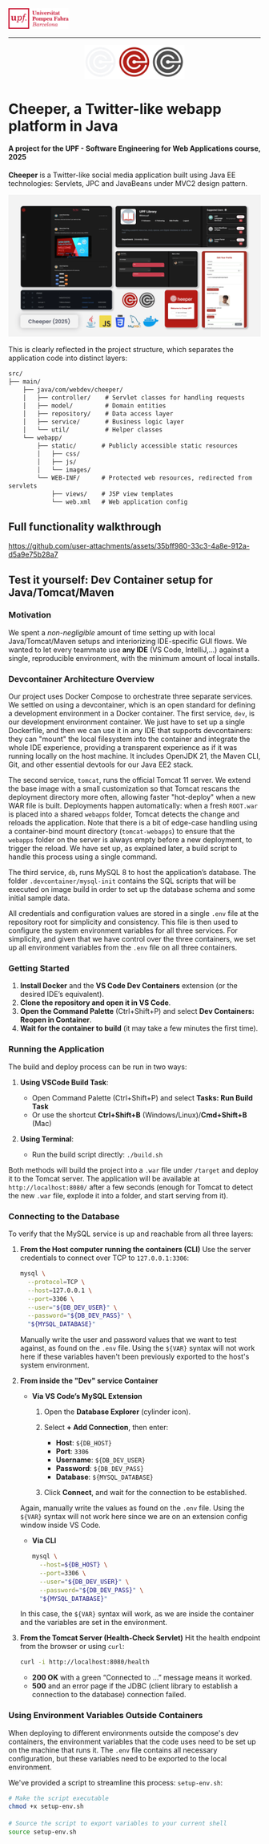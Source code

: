  <img src="docs/images/upf_logo.png" width="120">

---

<p align="center">
  <img src="docs/images/cheeper_logos.png" width="200">
</p>

# Cheeper, a Twitter-like webapp platform in Java

#### A project for the **UPF - Software Engineering for Web Applications** course, 2025

**Cheeper** is a Twitter-like social media application built using Java EE technologies: Servlets, JPC and JavaBeans under MVC2 design pattern.

![Cheeper overview](docs/images/readme_collage.png)


This is clearly reflected in the project structure, which separates the application code into distinct layers:

```plaintext
src/
├── main/
    ├── java/com/webdev/cheeper/
    │   ├── controller/    # Servlet classes for handling requests
    │   ├── model/         # Domain entities
    │   ├── repository/    # Data access layer
    │   ├── service/       # Business logic layer
    │   └── util/          # Helper classes
    └── webapp/
        ├── static/       # Publicly accessible static resources
        │   ├── css/
        │   ├── js/
        │   └── images/
        └── WEB-INF/      # Protected web resources, redirected from servlets
            ├── views/    # JSP view templates
            └── web.xml   # Web application config
```

## Full functionality walkthrough

https://github.com/user-attachments/assets/35bff980-33c3-4a8e-912a-d5a9e75b28a7

## Test it yourself: Dev Container setup for Java/Tomcat/Maven

### Motivation

We spent a *non-negligible* amount of time setting up with local Java/Tomcat/Maven setups and interiorizing IDE-specific GUI flows. We wanted to let every teammate use **any IDE** (VS Code, IntelliJ,...) against a single, reproducible environment, with the minimum amount of local installs.

### Devcontainer Architecture Overview

Our project uses Docker Compose to orchestrate three separate services. We settled on using a devcontainer, which is an open standard for defining a development environment in a Docker container. The first service, `dev`, is our development environment container. We just have to set up a single Dockerfile, and then we can use it in any IDE that supports devcontainers: they can "mount" the local filesystem into the container and integrate the whole IDE experience, providing a transparent experience as if it was running locally on the host machine. It includes OpenJDK 21, the Maven CLI, Git, and other essential devtools for our Java EE2 stack.

The second service, `tomcat`, runs the official Tomcat 11 server. We extend the base image with a small customization so that Tomcat rescans the deployment directory more often, allowing faster "hot-deploy" when a new WAR file is built. Deployments happen automatically: when a fresh `ROOT.war` is placed into a shared `webapps` folder, Tomcat detects the change and reloads the application. Note that there is a bit of edge-case handling using a container-bind mount directory (`tomcat-webapps`) to ensure that the `webapps` folder on the server is always empty before a new deployment, to trigger the reload. We have set up, as explained later, a build script to handle this process using a single command.

The third service, `db`, runs MySQL 8 to host the application’s database. The folder `.devcontainer/mysql-init` contains the SQL scripts that will be executed on image build in order to set up the database schema and some initial sample data.

 All credentials and configuration values are stored in a single `.env` file at the repository root for simplicity and consistency. This file is then used to configure the system environment variables for all three services. For simplicity, and given that we have control over the three containers, we set up all environment variables from the `.env` file on all three containers.

### Getting Started

1. **Install Docker** and the **VS Code Dev Containers** extension (or the desired IDE’s equivalent).  
2. **Clone the repository and open it in VS Code**.
3. **Open the Command Palette** (Ctrl+Shift+P) and select **Dev Containers: Reopen in Container**.
4. **Wait for the container to build** (it may take a few minutes the first time).

### Running the Application

The build and deploy process can be run in two ways:

1. **Using VSCode Build Task**:
   - Open Command Palette (Ctrl+Shift+P) and select **Tasks: Run Build Task**
   - Or use the shortcut **Ctrl+Shift+B** (Windows/Linux)/**Cmd+Shift+B** (Mac)

2. **Using Terminal**:
   - Run the build script directly: `./build.sh`

Both methods will build the project into a `.war` file under `/target` and deploy it to the Tomcat server. The application will be available at `http://localhost:8080/` after a few seconds (enough for Tomcat to detect the new `.war` file, explode it into a folder, and start serving from it).

### Connecting to the Database

To verify that the MySQL service is up and reachable from all three layers:

1. **From the Host computer running the containers (CLI)**
   Use the server credentials to connect over TCP to `127.0.0.1:3306`:

   ```bash
   mysql \
     --protocol=TCP \
     --host=127.0.0.1 \
     --port=3306 \
     --user="${DB_DEV_USER}" \
     --password="${DB_DEV_PASS}" \
     "${MYSQL_DATABASE}"
   ```

   Manually write the user and password values that we want to test against, as found on the `.env` file. Using the `${VAR}` syntax will not work here if these variables haven't been previously exported to the host's system environment.

2. **From inside the "Dev" service Container**

   * **Via VS Code’s MySQL Extension**

     1. Open the **Database Explorer** (cylinder icon).
     2. Select **+ Add Connection**, then enter:

        * **Host**: `${DB_HOST}`
        * **Port**: `3306`
        * **Username**: `${DB_DEV_USER}`
        * **Password**: `${DB_DEV_PASS}`
        * **Database**: `${MYSQL_DATABASE}`
     3. Click **Connect**, and wait for the connection to be established.

    Again, manually write the values as found on the `.env` file. Using the `${VAR}` syntax will not work here since we are on an extension config window inside VS Code.

   * **Via CLI**

     ```bash
     mysql \
       --host=${DB_HOST} \
       --port=3306 \
       --user="${DB_DEV_USER}" \
       --password="${DB_DEV_PASS}" \
       "${MYSQL_DATABASE}"
     ```
    
    In this case, the `${VAR}` syntax will work, as we are inside the container and the variables are set in the environment.

3. **From the Tomcat Server (Health-Check Servlet)**
   Hit the health endpoint from the browser or using `curl`:

   ```bash
   curl -i http://localhost:8080/health
   ```

   * **200 OK** with a green “Connected to …” message means it worked.
   * **500** and an error page if the JDBC (client library to establish a connection to the database) connection failed.

### Using Environment Variables Outside Containers

When deploying to different environments outside the compose's dev containers, the environment variables that the code uses need to be set up on the machine that runs it. The `.env` file contains all necessary configuration, but these variables need to be exported to the local environment.

We've provided a script to streamline this process: `setup-env.sh`:

```bash
# Make the script executable
chmod +x setup-env.sh

# Source the script to export variables to your current shell
source setup-env.sh
```
